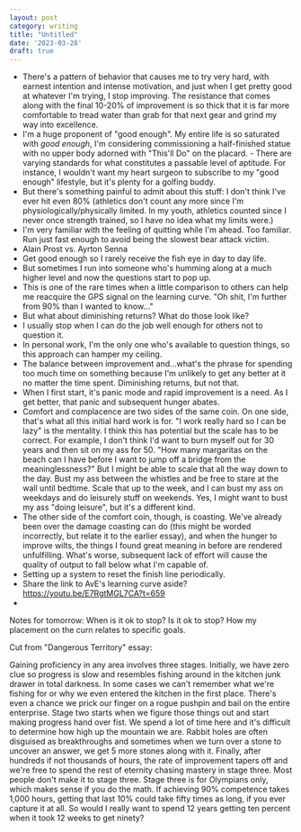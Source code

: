 ```yaml
---
layout: post
category: writing
title: "Untitled"
date: '2023-03-28'
draft: true
---
```


- There's a pattern of behavior that causes me to try very hard, with earnest intention and intense motivation, and just when I get pretty good at whatever I'm trying, I stop improving. The resistance that comes along with the final 10-20% of improvement is so thick that it is far more comfortable to tread water than grab for that next gear and grind my way into excellence.
- I'm a huge proponent of "good enough". My entire life is so saturated with _good enough_, I'm considering commissioning a half-finished statue with no upper body adorned with "This'll Do" on the placard. - There are varying standards for what constitutes a passable level of aptitude. For instance, I wouldn't want my heart surgeon to subscribe to my "good enough" lifestyle, but it's plenty for a golfing buddy.
- But there's something painful to admit about this stuff: I don't think I've ever hit even 80% (athletics don't count any more since I'm physiologically/physically limited. In my youth, athletics counted since I never once strength trained, so I have no idea what my limits were.)
- I'm very familiar with the feeling of quitting while I'm ahead. Too familiar. Run just fast enough to avoid being the slowest bear attack victim.
- Alain Prost vs. Ayrton Senna
- Get good enough so I rarely receive the fish eye in day to day life.
- But sometimes I run into someone who's humming along at a much higher level and now the questions start to pop up.
- This is one of the rare times when a little comparison to others can help me reacquire the GPS signal on the learning curve. "Oh shit, I'm further from 90% than I wanted to know..."
- But what about diminishing returns? What do those look like?
- I usually stop when I can do the job well enough for others not to question it.
- In personal work, I'm the only one who's available to question things, so this approach can hamper my ceiling.
- The balance between improvement and...what's the phrase for spending too much time on something because I'm unlikely to get any better at it no matter the time spent. Diminishing returns, but not that.
- When I first start, it's panic mode and rapid improvement is a need. As I get better, that panic and subsequent hunger abates. 
- Comfort and complacence are two sides of the same coin. On one side, that's what all this initial hard work is for. "I work really hard so I can be lazy" is the mentality. I think this has potential but the scale has to be correct. For example, I don't think I'd want to burn myself out for 30 years and then sit on my ass for 50. "How many margaritas on the beach can I have before I want to jump off a bridge from the meaninglessness?" But I might be able to scale that all the way down to the day. Bust my ass between the whistles and be free to stare at the wall until bedtime. Scale that up to the week, and I can bust my ass on weekdays and do leisurely stuff on weekends. Yes, I might want to bust my ass "doing leisure", but it's a different kind.
- The other side of the comfort coin, though, is coasting. We've already been over the damage coasting can do (this might be worded incorrectly, but relate it to the earlier essay), and when the hunger to improve wilts, the things I found great meaning in before are rendered unfulfilling. What's worse, subsequent lack of effort will cause the quality of output to fall below what I'm capable of. 
- Setting up a system to reset the finish line periodically.
- Share the link to AvE's learning curve aside? https://youtu.be/E7RgtMGL7CA?t=659
- 

Notes for tomorrow: When is it ok to stop? Is it ok to stop? How my placement on the curn relates to specific goals.


Cut from "Dangerous Territory" essay:

Gaining proficiency in any area involves three stages. Initially, we have zero clue so progress is slow and resembles fishing around in the kitchen junk drawer in total darkness. In some cases we can't remember what we're fishing for or why we even entered the kitchen in the first place. There's even a chance we prick our finger on a rogue pushpin and bail on the entire enterprise. Stage two starts when we figure those things out and start making progress hand over fist. We spend a lot of time here and it's difficult to determine how high up the mountain we are. Rabbit holes are often disguised as breakthroughs and sometimes when we turn over a stone to uncover an answer, we get 5 more stones along with it. Finally, after hundreds if not thousands of hours, the rate of improvement tapers off and we're free to spend the rest of eternity chasing mastery in stage three. Most people don't make it to stage three. Stage three is for Olympians only, which makes sense if you do the math. If achieving 90% competence takes 1,000 hours, getting that last 10% could take fifty times as long, if you ever capture it at all. So would I really want to spend 12 years getting ten percent when it took 12 weeks to get ninety?
